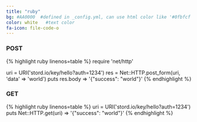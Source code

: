 ```yaml
---
title: "ruby"
bg: #AA0000  #defined in _config.yml, can use html color like '#0fbfcf'
color: white   #text color
fa-icon: file-code-o
---
```

### POST

{% highlight ruby linenos=table %}
require 'net/http'

uri = URI('stord.io/key/hello?auth=1234')
res = Net::HTTP.post_form(uri, 'data' => 'world')
puts res.body
=> '{"success": "world"}'
{% endhighlight %}

### GET

{% highlight ruby linenos=table %}
uri = URI('stord.io/key/hello?auth=1234')
puts Net::HTTP.get(uri)
=> '{"success": "world"}'
{% endhighlight %}
